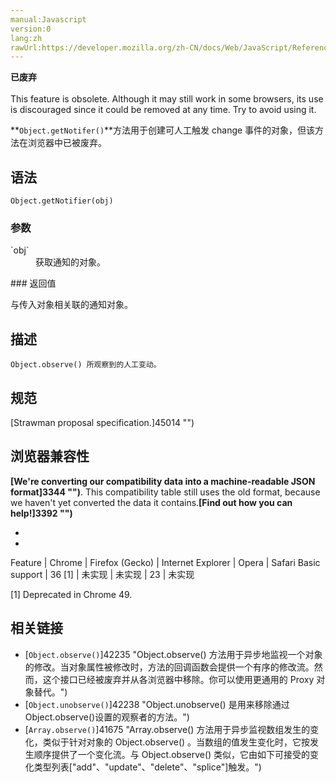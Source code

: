 ```yaml
---
manual:Javascript
version:0
lang:zh
rawUrl:https://developer.mozilla.org/zh-CN/docs/Web/JavaScript/Reference/Global_Objects/Object/getNotifier
---
```






**已废弃**<br></br>This feature is obsolete. Although it may still work in some browsers, its use is discouraged since it could be removed at any time. Try to avoid using it.





**`Object.getNotifer()`**方法用于创建可人工触发 change 事件的对象，但该方法在浏览器中已被废弃。


## 语法<a name="语法"></a>

```
Object.getNotifier(obj)
```

### 参数<a name="参数"></a>
<dl><dt id=''>`obj`</dt><dd>获取通知的对象。</dd></dl>
### 返回值<a name="返回值"></a>


与传入对象相关联的通知对象。


## 描述<a name="描述"></a>


`Object.observe() 所观察到的人工变动。`


## 规范<a name="规范"></a>


[Strawman proposal specification.]45014 "")


## 浏览器兼容性<a name="浏览器兼容性"></a>


**[We&#39;re converting our compatibility data into a machine-readable JSON format]3344 "")**. This compatibility table still uses the old format, because we haven&#39;t yet converted the data it contains.**[Find out how you can help!]3392 "")**


* 
* 

Feature | Chrome | Firefox (Gecko) | Internet Explorer | Opera | Safari 
Basic support | 36 [1] | 未实现 | 未实现 | 23 | 未实现 






[1] Deprecated in Chrome 49.


## 相关链接<a name="相关链接"></a>

* [`Object.observe()`]42235 "Object.observe() 方法用于异步地监视一个对象的修改。当对象属性被修改时，方法的回调函数会提供一个有序的修改流。然而，这个接口已经被废弃并从各浏览器中移除。你可以使用更通用的 Proxy 对象替代。")<i></i>
* [`Object.unobserve()`]42238 "Object.unobserve() 是用来移除通过 Object.observe()设置的观察者的方法。")<i></i>
* [`Array.observe()`]41675 "Array.observe() 方法用于异步监视数组发生的变化，类似于针对对象的 Object.observe() 。当数组的值发生变化时，它按发生顺序提供了一个变化流。与 Object.observe() 类似，它由如下可接受的变化类型列表["add"、"update"、"delete"、"splice"]触发。")<i></i>



